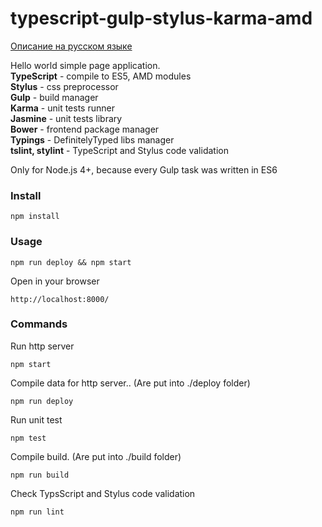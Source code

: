 # typescript-gulp-stylus-karma-amd
[Описание на русском языке](readme_ru.md)     

Hello world simple page application.  
**TypeScript** - compile to ES5, AMD modules  
**Stylus** - css preprocessor  
**Gulp** - build manager  
**Karma** - unit tests runner  
**Jasmine** - unit tests library  
**Bower** - frontend package manager  
**Typings** - DefinitelyTyped libs manager  
**tslint, stylint** - TypeScript and Stylus code validation

Only for Node.js 4+, because every Gulp task was written in ES6
### Install
```
npm install
```

### Usage
```
npm run deploy && npm start
```

Open in your browser
```
http://localhost:8000/
```

### Commands
Run http server
```
npm start
```

Compile data for http server.. (Are put into ./deploy folder)
```
npm run deploy
```

Run unit test
```
npm test
```

Compile build. (Are put into ./build folder)
```
npm run build
```

Check TypsScript and Stylus code validation
```
npm run lint
```
